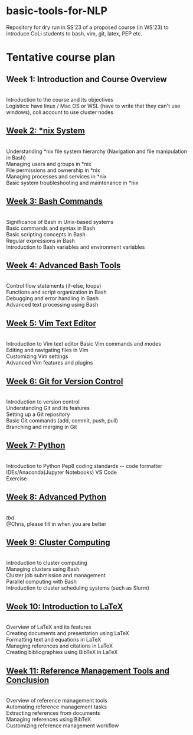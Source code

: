 # basic-tools-for-NLP
Repository for dry run in SS'23 of a proposed course (in WS'23) to introduce CoLi students to bash, vim, git, latex, PEP etc.

# Tentative course plan

## Week 1: Introduction and Course Overview
\
Introduction to the course and its objectives \
Logistics: have linux / Mac OS or WSL (have to write that they can't use windows), coli account to use cluster nodes


## [Week 2: \*nix System](https://github.com/pyRis/basic-tools-for-NLP/tree/main/linux)
\
Understanding \*nix file system hierarchy (Navigation and file manipulation in Bash) \
Managing users and groups in \*nix \
File permissions and ownership in \*nix \
Managing processes and services in \*nix \
Basic system troubleshooting and maintenance in \*nix 

## [Week 3: Bash Commands](https://github.com/pyRis/basic-tools-for-NLP/tree/main/bash)
\
Significance of Bash in Unix-based systems \
Basic commands and syntax in Bash \
Basic scripting concepts in Bash \
Regular expressions in Bash \
Introduction to Bash variables and environment variables 

## [Week 4: Advanced Bash Tools](https://github.com/pyRis/basic-tools-for-NLP/tree/main/bash-tools)
 \
Control flow statements (if-else, loops) \
Functions and script organization in Bash \
Debugging and error handling in Bash \
Advanced text processing using Bash 

## [Week 5: Vim Text Editor](https://github.com/pyRis/basic-tools-for-NLP/tree/main/vim)
 \
Introduction to Vim text editor
Basic Vim commands and modes \
Editing and navigating files in Vim \
Customizing Vim settings \
Advanced Vim features and plugins 

## [Week 6: Git for Version Control](https://github.com/pyRis/basic-tools-for-NLP/tree/main/git)
 \
Introduction to version control \
Understanding Git and its features \
Setting up a Git repository \
Basic Git commands (add, commit, push, pull) \
Branching and merging in Git 


## [Week 7: Python](https://github.com/pyRis/basic-tools-for-NLP/tree/main/python)
 \
Introduction to Python
Pep8 coding standards -- code formatter \
IDEs/Anaconda(Jupyter Notebooks) VS Code \
Exercise 


## [Week 8: Advanced Python](https://github.com/pyRis/basic-tools-for-NLP/tree/main/python)
 \
*tbd* \
@Chris, please fill in when you are better 

## [Week 9: Cluster Computing](https://github.com/pyRis/basic-tools-for-NLP/tree/main/cluster)
 \
Introduction to cluster computing \
Managing clusters using Bash \
Cluster job submission and management \
Parallel computing with Bash \
Introduction to cluster scheduling systems (such as Slurm) 


## [Week 10: Introduction to LaTeX](https://github.com/pyRis/basic-tools-for-NLP/tree/main/latex)
 \
Overview of LaTeX and its features \
Creating documents and presentation using LaTeX \
Formatting text and equations in LaTeX \
Managing references and citations in LaTeX \
Creating bibliographies using BibTeX in LaTeX 


## [Week 11: Reference Management Tools and Conclusion](https://github.com/pyRis/basic-tools-for-NLP/tree/main/reference-management)
 \
Overview of reference management tools \
Automating reference management tasks  \
Extracting references from documents \
Managing references using BibTeX \
Customizing reference management workflow 
